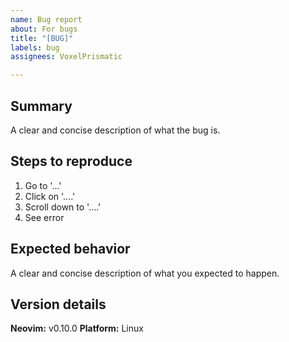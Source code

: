 ```yaml
---
name: Bug report
about: For bugs
title: "[BUG]"
labels: bug
assignees: VoxelPrismatic

---
```


## Summary
A clear and concise description of what the bug is.

## Steps to reproduce
<!-- A screen shot/recording doesn't hurt, too! -->
1. Go to '...'
2. Click on '....'
3. Scroll down to '....'
4. See error

## Expected behavior
A clear and concise description of what you expected to happen.

## Version details
**Neovim:** v0.10.0
**Platform:** Linux
